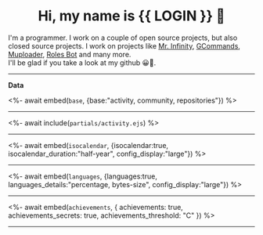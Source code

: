 <p align="center">
    <!-- <img src="https://avatars.githubusercontent.com/u/56601352" width="192" alt="hyro's pfp" /> -->
    <h1 align="center">Hi, my name is {{ LOGIN }} 👋</h1>
</p>

I'm a programmer. I work on a couple of open source projects, but also closed source projects. I work on projects like [Mr. Infinity](https://discord.com/oauth2/authorize?client_id=720321585625694239&scope=bot%20applications.commands&permissions=8&redirect_uri=https://blobs.gq/imanager&prompt=consent&response_type=code), [GCommands](https://github.com/Garlic-Team/GCommands), [Muploader](https://github.com/xHyroM/Muploader), [Roles Bot](https://github.com/xHyroM/roles-bot) and many more.  
I'll be glad if you take a look at my github 😀👀.

___
**Data**

<%- await embed(`base`, {base:"activity, community, repositories"}) %>

___

<%- await include(`partials/activity.ejs`) %>

___

<%- await embed(`isocalendar`, {isocalendar:true, isocalendar_duration:"half-year", config_display:"large"}) %>

___

<%- await embed(`languages`, {languages:true, languages_details:"percentage, bytes-size", config_display:"large"}) %>

___

<%- await embed(`achievements`, { achievements: true, achievements_secrets: true, achievements_threshold: "C" }) %>

___

